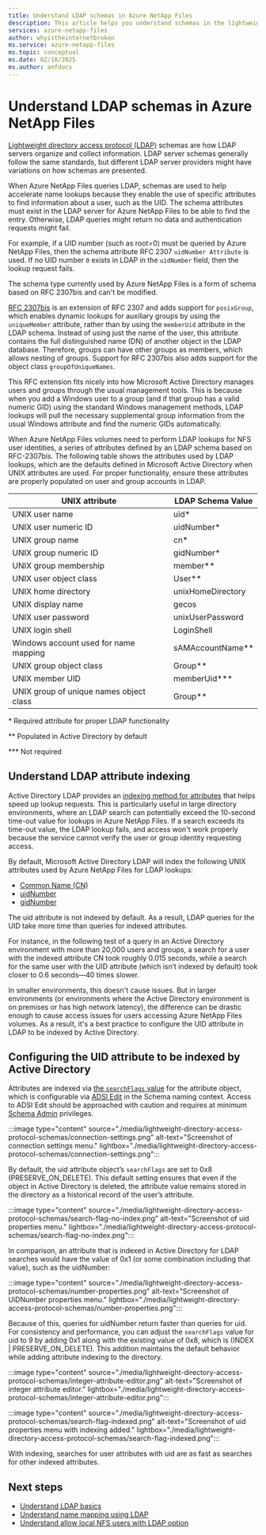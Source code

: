 ```yaml
---
title: Understand LDAP schemas in Azure NetApp Files
description: This article helps you understand schemas in the lightweight directory access protocol (LDAP).
services: azure-netapp-files
author: whyistheinternetbroken
ms.service: azure-netapp-files
ms.topic: conceptual
ms.date: 02/18/2025
ms.author: anfdocs
---
```


# Understand LDAP schemas in Azure NetApp Files

[Lightweight directory access protocol (LDAP)](lightweight-directory-access-protocol.md) schemas are how LDAP servers organize and collect information. LDAP server schemas generally follow the same standards, but different LDAP server providers might have variations on how schemas are presented. 

When Azure NetApp Files queries LDAP, schemas are used to help accelerate name lookups because they enable the use of specific attributes to find information about a user, such as the UID. The schema attributes must exist in the LDAP server for Azure NetApp Files to be able to find the entry. Otherwise, LDAP queries might return no data and authentication requests might fail.

For example, if a UID number (such as root=0) must be queried by Azure NetApp Files, then the schema attribute RFC 2307 `uidNumber Attribute` is used. If no UID number `0` exists in LDAP in the `uidNumber` field, then the lookup request fails.

The schema type currently used by Azure NetApp Files is a form of schema based on RFC 2307bis and can't be modified.

[RFC 2307bis](https://tools.ietf.org/html/draft-howard-rfc2307bis-02) is an extension of RFC 2307 and adds support for `posixGroup`, which enables dynamic lookups for auxiliary groups by using the `uniqueMember` attribute, rather than by using the `memberUid` attribute in the LDAP schema. Instead of using just the name of the user, this attribute contains the full distinguished name (DN) of another object in the LDAP database. Therefore, groups can have other groups as members, which allows nesting of groups. Support for RFC 2307bis also adds support for the object class `groupOfUniqueNames`.

This RFC extension fits nicely into how Microsoft Active Directory manages users and groups through the usual management tools. This is because when you add a Windows user to a group (and if that group has a valid numeric GID) using the standard Windows management methods, LDAP lookups will pull the necessary supplemental group information from the usual Windows attribute and find the numeric GIDs automatically.

When Azure NetApp Files volumes need to perform LDAP lookups for NFS user identities, a series of attributes defined by an LDAP schema based on RFC-2307bis. The following table shows the attributes used by LDAP lookups, which are the defaults defined in Microsoft Active Directory when UNIX attributes are used. For proper functionality, ensure these attributes are properly populated on user and group accounts in LDAP.

| UNIX attribute | LDAP Schema Value | 
| - | - |
| UNIX user name | uid* |
| UNIX user numeric ID | uidNumber* |
| UNIX group name | cn* |
| UNIX group numeric ID | gidNumber* |
| UNIX group membership | member** |
| UNIX user object class | User** |
| UNIX home directory | unixHomeDirectory |
| UNIX display name | gecos |
| UNIX user password | unixUserPassword |
| UNIX login shell | LoginShell |
| Windows account used for name mapping | sAMAccountName** |
| UNIX group object class | Group** |
| UNIX member UID | memberUid*** |
| UNIX group of unique names object class| Group** |


\* Required attribute for proper LDAP functionality

\** Populated in Active Directory by default

\*** Not required

## Understand LDAP attribute indexing

Active Directory LDAP provides an [indexing method for attributes](/windows/win32/adschema/attributes-indexed) that helps speed up lookup requests. This is particularly useful in large directory environments, where an LDAP search can potentially exceed the 10-second time-out value for lookups in Azure NetApp Files. If a search exceeds its time-out value, the LDAP lookup fails, and access won't work properly because the service cannot verify the user or group identity requesting access.

By default, Microsoft Active Directory LDAP will index the following UNIX attributes used by Azure NetApp Files for LDAP lookups:

- [Common Name (CN)](/windows/win32/adschema/a-cn)
- [uidNumber](/windows/win32/adschema/a-uidnumber)
- [gidNumber](/windows/win32/adschema/a-gidnumber)

The uid attribute is not indexed by default. As a result, LDAP queries for the UID take more time than queries for indexed attributes. 

For instance, in the following test of a query in an Active Directory environment with more than 20,000 users and groups, a search for a user with the indexed attribute CN took roughly 0.015 seconds, while a search for the same user with the UID attribute (which isn’t indexed by default) took closer to 0.6 seconds—40 times slower.

In smaller environments, this doesn't cause issues. But in larger environments (or environments where the Active Directory environment is on premises or has high network latency), the difference can be drastic enough to cause access issues for users accessing Azure NetApp Files volumes. As a result, it's a best practice to configure the UID attribute in LDAP to be indexed by Active Directory.

## Configuring the UID attribute to be indexed by Active Directory

Attributes are indexed via [the `searchFlags` value](/openspecs/windows_protocols/ms-adts/7c1cdf82-1ecc-4834-827e-d26ff95fb207) for the attribute object, which is configurable via [ADSI Edit](/windows/win32/adsi/about-adsi) in the Schema naming context. Access to ADSI Edit should be approached with caution and requires at minimum [Schema Admin](/services-hub/unified/health/remediation-steps-ad/remove-all-members-from-the-schema-admins-group-unless-you-are-actively-changing-the-schema) privileges. 

:::image type="content" source="./media/lightweight-directory-access-protocol-schemas/connection-settings.png" alt-text="Screenshot of connection settings menu." lightbox="./media/lightweight-directory-access-protocol-schemas/connection-settings.png":::

By default, the uid attribute object’s `searchFlags` are set to 0x8 (PRESERVE_ON_DELETE). This default setting ensures that even if the object in Active Directory is deleted, the attribute value remains stored in the directory as a historical record of the user’s attribute.

:::image type="content" source="./media/lightweight-directory-access-protocol-schemas/search-flag-no-index.png" alt-text="Screenshot of uid properties menu." lightbox="./media/lightweight-directory-access-protocol-schemas/search-flag-no-index.png":::

In comparison, an attribute that is indexed in Active Directory for LDAP searches would have the value of 0x1 (or some combination including that value), such as the uidNumber:

:::image type="content" source="./media/lightweight-directory-access-protocol-schemas/number-properties.png" alt-text="Screenshot of UiDNumber properties menu." lightbox="./media/lightweight-directory-access-protocol-schemas/number-properties.png":::

Because of this, queries for uidNumber return faster than queries for uid. For consistency and performance, you can adjust the `searchFlags` value for uid to 9 by adding 0x1 along with the existing value of 0x8, which is (INDEX | PRESERVE_ON_DELETE). This addition maintains the default behavior while adding attribute indexing to the directory.

:::image type="content" source="./media/lightweight-directory-access-protocol-schemas/integer-attribute-editor.png" alt-text="Screenshot of integer attribute editor." lightbox="./media/lightweight-directory-access-protocol-schemas/integer-attribute-editor.png":::

:::image type="content" source="./media/lightweight-directory-access-protocol-schemas/search-flag-indexed.png" alt-text="Screenshot of uid properties menu with indexing added." lightbox="./media/lightweight-directory-access-protocol-schemas/search-flag-indexed.png":::

With indexing, searches for user attributes with uid are as fast as searches for other indexed attributes.

## Next steps

- [Understand LDAP basics](lightweight-directory-access-protocol.md)
- [Understand name mapping using LDAP](lightweight-directory-access-protocol-name-mapping.md)
- [Understand allow local NFS users with LDAP option](lightweight-directory-access-protocol-local-users.md)

